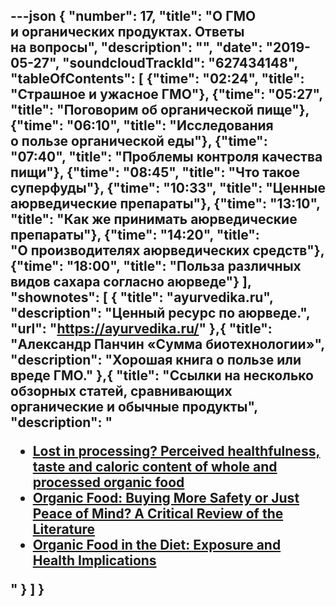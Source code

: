 ---json
{
	"number": 17,
	"title": "О&nbsp;ГМО и&nbsp;органических продуктах. Ответы на&nbsp;вопросы",
	"description": "",
	"date": "2019-05-27",
	"soundcloudTrackId": "627434148",
	"tableOfContents": [
		{"time": "02:24", "title": "Страшное и&nbsp;ужасное ГМО"},
		{"time": "05:27", "title": "Поговорим об&nbsp;органической пище"},
		{"time": "06:10", "title": "Исследования о&nbsp;пользе органической еды"},
		{"time": "07:40", "title": "Проблемы контроля качества пищи"},
		{"time": "08:45", "title": "Что такое суперфуды"},
		{"time": "10:33", "title": "Ценные аюрведические препараты"},
		{"time": "13:10", "title": "Как&nbsp;же принимать аюрведические препараты"},
		{"time": "14:20", "title": "О&nbsp;производителях аюрведических средств"},
		{"time": "18:00", "title": "Польза различных видов сахара согласно аюрведе"}
	],
	"shownotes": [
		{
			"title": "ayurvedika.ru",
			"description": "Ценный ресурс по&nbsp;аюрведе.",
			"url": "https://ayurvedika.ru/"
		},{
			"title": "Александр Панчин &laquo;Сумма биотехнологии&raquo;",
			"description": "Хорошая книга о&nbsp;пользе или вреде ГМО."
		},{
			"title": "Ссылки на&nbsp;несколько обзорных статей, сравнивающих органические и&nbsp;обычные продукты",
			"description": "<ul><li><a href='https://www.sciencedirect.com/science/article/abs/pii/S0195666316308212?via=ihub' rel='nofollow'>Lost in&nbsp;processing? Perceived healthfulness, taste and caloric content of&nbsp;whole and processed organic food</a></li><li><a href='https://www.tandfonline.com/doi/full/10.1080/10408690490911846' rel='nofollow'>Organic Food: Buying More Safety or&nbsp;Just Peace of&nbsp;Mind? A&nbsp;Critical Review of&nbsp;the Literature</a></li><li><a href='https://www.annualreviews.org/doi/full/10.1146/annurev-publhealth-031816-044437' rel='nofollow'>Organic Food in&nbsp;the Diet: Exposure and Health Implications</a></li></ul>"
		}
	]
}
---
